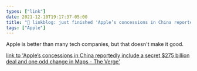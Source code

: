 ```yaml
---
types: ["link"]
date: 2021-12-10T19:17:37-05:00
title: "🔗 linkblog: just finished 'Apple’s concessions in China reportedly include a secret $275 billion deal and one odd change in Maps - The Verge'"
tags: ["Apple"]
---
```

Apple is better than many tech companies, but that doesn't make it good.
 
[link to 'Apple’s concessions in China reportedly include a secret $275 billion deal and one odd change in Maps - The Verge'](https://www.theverge.com/2021/12/10/22826695/apple-china-mou-275-billion-tim-cook-icloud)

